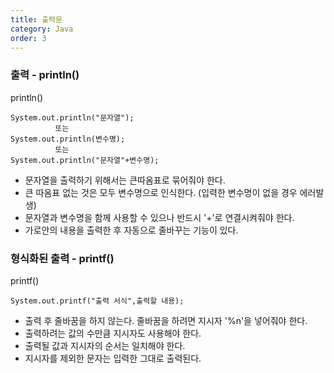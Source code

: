 ```yaml
---
title: 출력문
category: Java
order: 3
---
```


### 출력 - println()

println()
```
System.out.println("문자열");
          또는
System.out.println(변수명);
          또는
System.out.println("문자열"+변수명);
```
* 문자열을 출력하기 위해서는 큰따옴표로 묶어줘야 한다.
* 큰 따옴표 없는 것은 모두 변수명으로 인식한다. (입력한 
변수명이 없을 경우 에러발생)
*  문자열과 변수명을 함께 사용할 수 있으나 반드시 '+'로 연결시켜줘야 한다.
* 가로안의 내용을 출력한 후 자동으로 줄바꾸는 기능이 있다.
### 형식화된 출력 - printf()

printf()
```
System.out.printf("출력 서식",출력할 내용);
```

* 출력 후 줄바꿈을 하지 않는다. 줄바꿈을 하려면 지시자 '%n'을 넣어줘야 한다.
* 출력하려는 값의 수만큼 지시자도 사용해야 한다.
* 출력될 값과 지시자의 순서는 일치해야 한다.
* 지시자를 제외한 문자는 입력한 그대로 출력된다.

